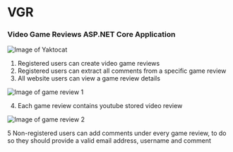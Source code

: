 # VGR
### Video Game Reviews ASP.NET Core Application
![Image of Yaktocat](https://image.prntscr.com/image/R3itnvqTRi6PcOc2uK1zLA.png)

1. Registered users can create video game reviews
2. Registered users can extract all comments from a specific game review
3. All website users can view a game review details

![Image of game review 1](https://image.prntscr.com/image/cDPhgMYsSLWWvMnf2l2TXA.png)

4. Each game review contains youtube stored video review

![Image of game review 2](https://image.prntscr.com/image/nUMkxIlWQXiU8hH8tlhQ-g.png)

5 Non-registered users can add comments under every game review, to do so they should provide a valid email address, username and comment 
